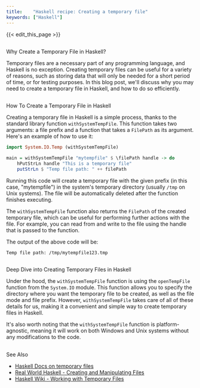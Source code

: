```yaml
---
title:    "Haskell recipe: Creating a temporary file"
keywords: ["Haskell"]
---
```


{{< edit_this_page >}}

##
Why Create a Temporary File in Haskell?

Temporary files are a necessary part of any programming language, and Haskell is no exception. Creating temporary files can be useful for a variety of reasons, such as storing data that will only be needed for a short period of time, or for testing purposes. In this blog post, we'll discuss why you may need to create a temporary file in Haskell, and how to do so efficiently.

## 
How To Create a Temporary File in Haskell

Creating a temporary file in Haskell is a simple process, thanks to the standard library function `withSystemTempFile`. This function takes two arguments: a file prefix and a function that takes a `FilePath` as its argument. Here's an example of how to use it:

```Haskell
import System.IO.Temp (withSystemTempFile)

main = withSystemTempFile "mytempfile" $ \filePath handle -> do
    hPutStrLn handle "This is a temporary file"
    putStrLn $ "Temp file path: " ++ filePath
```

Running this code will create a temporary file with the given prefix (in this case, "mytempfile") in the system's temporary directory (usually `/tmp` on Unix systems). The file will be automatically deleted after the function finishes executing.

The `withSystemTempFile` function also returns the `FilePath` of the created temporary file, which can be useful for performing further actions with the file. For example, you can read from and write to the file using the handle that is passed to the function.

The output of the above code will be:

```
Temp file path: /tmp/mytempfile123.tmp
```

## 
Deep Dive into Creating Temporary Files in Haskell

Under the hood, the `withSystemTempFile` function is using the `openTempFile` function from the `System.IO` module. This function allows you to specify the directory where you want the temporary file to be created, as well as the file mode and file prefix. However, `withSystemTempFile` takes care of all of these details for us, making it a convenient and simple way to create temporary files in Haskell.

It's also worth noting that the `withSystemTempFile` function is platform-agnostic, meaning it will work on both Windows and Unix systems without any modifications to the code.

## 
See Also

- [Haskell Docs on temporary files](https://hackage.haskell.org/package/temporary/docs/System-IO-Temp.html)
- [Real World Haskell - Creating and Manipulating Files](http://book.realworldhaskell.org/read/io.html#id624117)
- [Haskell Wiki - Working with Temporary Files](https://wiki.haskell.org/Working_with_temporary_files)